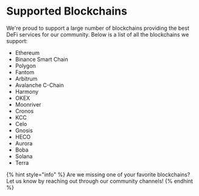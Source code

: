 # Supported Blockchains

We're proud to support a large number of blockchains providing the best DeFi services for our community. Below is a list of all the blockchains we support:

* Ethereum
* Binance Smart Chain
* Polygon
* Fantom
* Arbitrum
* Avalanche C-Chain
* Harmony
* OKEX
* Moonriver
* Cronos
* KCC
* Celo
* Gnosis
* HECO
* Aurora
* Boba
* Solana
* Terra

{% hint style="info" %}
Are we missing one of your favorite blockchains? Let us know by reaching out through our community channels!
{% endhint %}
